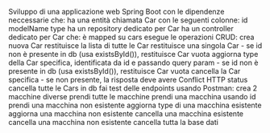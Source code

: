 Sviluppo di una applicazione web Spring Boot con le dipendenze neccessarie che:
ha una entità chiamata Car con le seguenti colonne:
id
modelName
type
ha un repository dedicato per Car
ha un controller dedicato per Car che:
è mapped su cars
esegue le operazioni CRUD:
crea nuova Car
restituisce la lista di tutte le Car
restituisce una singola Car - se id non è presente in db (usa existsById()), restituisce Car vuota
aggiorna type della Car specifica, identificata da id e passando query param - se id non è presente in db (usa existsById()), restituisce Car vuota
cancella la Car specifica - se non presente, la risposta deve avere Conflict HTTP status
cancella tutte le Cars in db
fai test delle endpoints usando Postman:
crea 2 macchine diverse
prendi tutte le macchine
prendi una macchina usando id
prendi una macchina non esistente
aggiorna type di una macchina esistente
aggiorna una macchina non esistente
cancella una macchina esistente
cancella una macchina non esistente
cancella tutta la base dati
